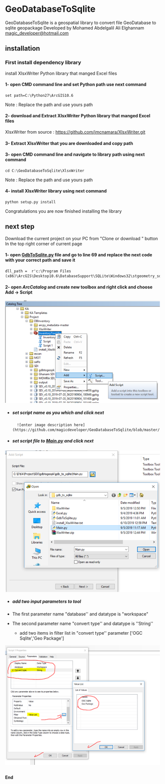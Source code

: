 
# GeoDatabaseToSqlite

GeoDatabaseToSqlite is a geospatial library to convert file GeoDatabase to sqlite geopackage
Developed by Mohamed Abdelgalil Ali Elghannam <magic_developer@hotmail.com>

## installation 
### First install dependency library 
install XlsxWriter Python library that manged Excel files

#### 1- open CMD command line and set Python path use next command
    set path=C:\Python27\ArcGIS10.6
Note : Replace the path and use yours path 
    
#### 2- download  and Extract  XlsxWriter Python library that manged Excel files 
XlsxWriter  from source  : https://github.com/jmcnamara/XlsxWriter.git
#### 3- Extract XlsxWriter  that you are downloaded and copy path
#### 3- open CMD command line and navigate to library path using next command
    cd C:\GeoDatabaseToSqlite\XlsxWriter
 Note : Replace the path and use yours path
 
#### 4- install  XlsxWriter  library  using next command
    python setup.py install
  Congratulations you are now finished installing the library
  
## next step
Download the current project on your PC from "Clone or download " button In the top right corner of current page

#### 1- open [GdbToSqlite.py](https://github.com/magicdeveloper/GeoDatabaseToSqlite/blob/master/GdbToSqlite.py) file and go to line 69 and replace the next code with your correct path and save it
    dll_path =  r'c:\Program Files (x86)\ArcGIS\Desktop10.6\DatabaseSupport\SQLite\Windows32\stgeometry_sqlite.dll'
#### 2- open _ArcCatalog_ and create new toolbox and right click and choose Add -> Script
![enter image description here](https://github.com/magicdeveloper/GeoDatabaseToSqlite/blob/master/pic/addscript.PNG)
 - ##### set script name as you which and  click  next 
		 ![enter image description here](https://github.com/magicdeveloper/GeoDatabaseToSqlite/blob/master/pic/addscript1.PNG)
 - ##### set script file to [Main.py](https://github.com/magicdeveloper/GeoDatabaseToSqlite/blob/master/Main.py) and  click  next 
 ![enter image description here](https://github.com/magicdeveloper/GeoDatabaseToSqlite/blob/master/pic/addscript2.PNG)
-  ##### add two input parameters to tool

- The first parameter name "database'' and datatype is "workspace"

- The second parameter name "convert type'' and datatype is ''String''

   - add two items in filter list in "convert type'' parameter ['OGC Sqlite','Geo Package']

![like this](https://github.com/magicdeveloper/GeoDatabaseToSqlite/blob/master/pic/parameters.PNG)

##
**End**

